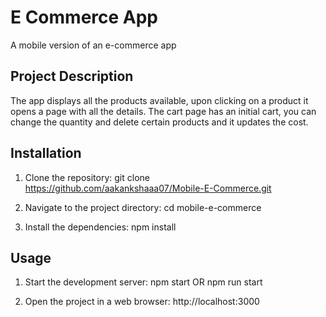 # E Commerce App

A mobile version of an e-commerce app

## Project Description

The app displays all the products available, upon clicking on a product it opens a page with all the details. The cart page has an initial cart, you can change the quantity and delete certain products and it updates the cost.

## Installation

1. Clone the repository:
   git clone https://github.com/aakankshaaa07/Mobile-E-Commerce.git

2. Navigate to the project directory:
   cd mobile-e-commerce

3. Install the dependencies:
   npm install

## Usage

1. Start the development server:
   npm start OR npm run start
   
3. Open the project in a web browser:
   http://localhost:3000


